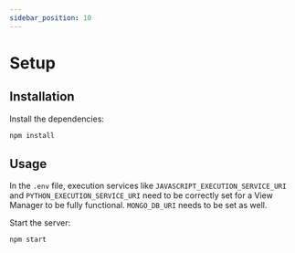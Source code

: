 ```yaml
---
sidebar_position: 10
---
```


# Setup

## Installation

Install the dependencies:

```bash
npm install
```

## Usage

In the `.env` file, execution services like `JAVASCRIPT_EXECUTION_SERVICE_URI` and `PYTHON_EXECUTION_SERVICE_URI` need to be correctly set for a View Manager to be fully functional. `MONGO_DB_URI` needs to be set as well.

Start the server:

```bash
npm start
```
